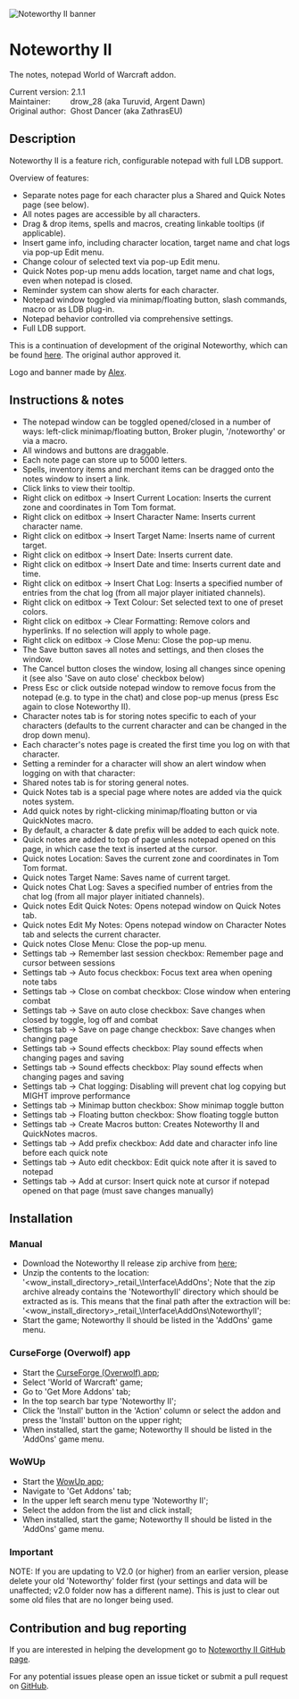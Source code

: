 ![Noteworthy II banner](https://raw.githubusercontent.com/28/NoteworthyII/master/doc/img/Banner.jpg)

# Noteworthy II

The notes, notepad World of Warcraft addon.

Current version:&nbsp;2.1.1  
Maintainer:&nbsp;&nbsp;&nbsp;&nbsp;&nbsp;&nbsp;&nbsp;&nbsp;&nbsp;drow_28 (aka Turuvid, Argent Dawn)  
Original author:&nbsp;&nbsp;Ghost Dancer (aka ZathrasEU)

## Description

Noteworthy II is a feature rich, configurable notepad with full LDB support.

Overview of features:

* Separate notes page for each character plus a Shared and Quick Notes page (see below).
* All notes pages are accessible by all characters.
* Drag & drop items, spells and macros, creating linkable tooltips (if applicable).
* Insert game info, including character location, target name and chat logs via pop-up Edit menu.
* Change colour of selected text via pop-up Edit menu.
* Quick Notes pop-up menu adds location, target name and chat logs, even when notepad is closed.
* Reminder system can show alerts for each character.
* Notepad window toggled via minimap/floating button, slash commands, macro or as LDB plug-in.
* Notepad behavior controlled via comprehensive settings.
* Full LDB support.

This is a continuation of development of the original Noteworthy, which can be found [here](https://www.curseforge.com/wow/addons/noteworthy).
The original author approved it.

Logo and banner made by [Alex](mailto:aleksandar.micic028@gmail.com).

## Instructions & notes

* The notepad window can be toggled opened/closed in a number of ways: left-click minimap/floating button, Broker plugin, '/noteworthy' or via a macro.
* All windows and buttons are draggable.
* Each note page can store up to 5000 letters.
* Spells, inventory items and merchant items can be dragged onto the notes window to insert a link.
* Click links to view their tooltip.
* Right click on editbox -&gt; Insert Current Location: Inserts the current zone and coordinates in Tom Tom format.
* Right click on editbox -&gt; Insert Character Name: Inserts current character name.
* Right click on editbox -&gt; Insert Target Name: Inserts name of current target.
* Right click on editbox -&gt; Insert Date: Inserts current date.
* Right click on editbox -&gt; Insert Date and time: Inserts current date and time.
* Right click on editbox -&gt; Insert Chat Log: Inserts a specified number of entries from the chat log (from all major player initiated channels).
* Right click on editbox -&gt; Text Colour: Set selected text to one of preset colors.
* Right click on editbox -&gt; Clear Formatting: Remove colors and hyperlinks. If no selection will apply to whole page.
* Right click on editbox -&gt; Close Menu: Close the pop-up menu.
* The Save button saves all notes and settings, and then closes the window.
* The Cancel button closes the window, losing all changes since opening it (see also 'Save on auto close' checkbox below)
* Press Esc or click outside notepad window to remove focus from the notepad (e.g. to type in the chat) and close pop-up menus (press Esc again to close Noteworthy II).
* Character notes tab is for storing notes specific to each of your characters (defaults to the current character and can be changed in the drop down menu).
* Each character's notes page is created the first time you log on with that character.
* Setting a reminder for a character will show an alert window when logging on with that character:
* Shared notes tab is for storing general notes.
* Quick Notes tab is a special page where notes are added via the quick notes system.
* Add quick notes by right-clicking minimap/floating button or via QuickNotes macro.
* By default, a character & date prefix will be added to each quick note.
* Quick notes are added to top of page unless notepad opened on this page, in which case the text is inserted at the cursor.
* Quick notes Location: Saves the current zone and coordinates in Tom Tom format.
* Quick notes Target Name: Saves name of current target.
* Quick notes Chat Log: Saves a specified number of entries from the chat log (from all major player initiated channels).
* Quick notes Edit Quick Notes: Opens notepad window on Quick Notes tab.
* Quick notes Edit My Notes: Opens notepad window on Character Notes tab and selects the current character.
* Quick notes Close Menu: Close the pop-up menu.
* Settings tab -&gt; Remember last session checkbox: Remember page and cursor between sessions
* Settings tab -&gt; Auto focus checkbox: Focus text area when opening note tabs
* Settings tab -&gt; Close on combat checkbox: Close window when entering combat
* Settings tab -&gt; Save on auto close checkbox: Save changes when closed by toggle, log off and combat
* Settings tab -&gt; Save on page change checkbox: Save changes when changing page
* Settings tab -&gt; Sound effects checkbox: Play sound effects when changing pages and saving
* Settings tab -&gt; Sound effects checkbox: Play sound effects when changing pages and saving
* Settings tab -&gt; Chat logging: Disabling will prevent chat log copying but MIGHT improve performance
* Settings tab -&gt; Minimap button checkbox: Show minimap toggle button
* Settings tab -&gt; Floating button checkbox: Show floating toggle button
* Settings tab -&gt; Create Macros button: Creates Noteworthy II and QuickNotes macros.
* Settings tab -&gt; Add prefix checkbox: Add date and character info line before each quick note
* Settings tab -&gt; Auto edit checkbox: Edit quick note after it is saved to notepad
* Settings tab -&gt; Add at cursor: Insert quick note at cursor if notepad opened on that page (must save changes manually)

## Installation


### Manual

* Download the Noteworthy II release zip archive from [here](https://github.com/28/NoteworthyII/releases);
* Unzip the contents to the location: '&lt;wow_install_directory&gt;\_retail_\Interface\AddOns\'; Note that the zip archive already contains the 'NoteworthyII' directory which should be extracted as is. This means that the final path after the extraction will be: '&lt;wow_install_directory&gt;\_retail_\Interface\AddOns\NoteworthyII';
* Start the game; Noteworthy II should be listed in the 'AddOns' game menu.

### CurseForge (Overwolf) app

* Start the [CurseForge (Overwolf) app](https://curseforge.overwolf.com);
* Select 'World of Warcraft' game;
* Go to 'Get More Addons' tab;
* In the top search bar type 'Noteworthy II';
* Click the 'Install' button in the 'Action' column or select the addon and press the 'Install' button on the upper right;
* When installed, start the game; Noteworthy II should be listed in the 'AddOns' game menu.

### WoWUp

* Start the [WowUp app](https://wowup.io);
* Navigate to 'Get Addons' tab;
* In the upper left search menu type 'Noteworthy II';
* Select the addon from the list and click install;
* When installed, start the game; Noteworthy II should be listed in the 'AddOns' game menu.

### Important

NOTE: If you are updating to V2.0 (or higher) from an earlier version, please
delete your old 'Noteworthy' folder first (your settings and data will be unaffected;
v2.0 folder now has a different name).
This is just to clear out some old files that are no longer being used.

## Contribution and bug reporting

If you are interested in helping the development go to [Noteworthy II GitHub page](https://github.com/28/NoteworthyII).

For any potential issues please open an issue ticket or submit a pull request on [GitHub](https://github.com/28/NoteworthyII).
